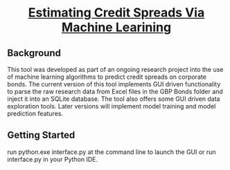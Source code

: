 <div align="center">
<!-- Title: -->
  <a href="https://github.com/Reneige/EstimatingCreditSpreadsViaMachineLearning/">
  </a>
  <h1><a href="https://github.com/Reneige/EstimatingCreditSpreadsViaMachineLearning/">Estimating Credit Spreads Via Machine Learining</a></h1>
<!-- Short description: -->
</div>

## Background

This tool was developed as part of an ongoing research project into the use of machine learning algorithms to predict credit spreads on corporate bonds. The current version of this tool implements GUI driven functionality to parse the raw research data from Excel files in the GBP Bonds folder and inject it into an SQLite database. The tool also offers some GUI driven data exploration tools. Later versions will implement model training and model prediction features. 

## Getting Started

run python.exe interface.py at the command line to launch the GUI or run interface.py in your Python IDE.
